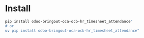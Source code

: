 # Install

```bash
pip install odoo-bringout-oca-ocb-hr_timesheet_attendance"
# or
uv pip install odoo-bringout-oca-ocb-hr_timesheet_attendance"
```
